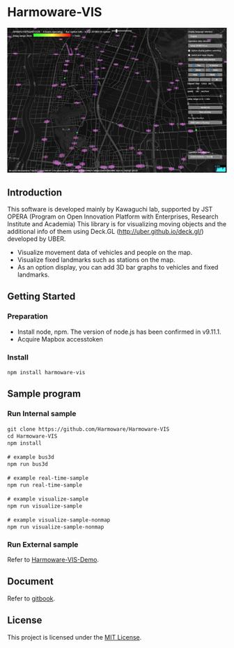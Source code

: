 # Harmoware-VIS
![topimage](topimage.jpg)

## Introduction
This software is developed mainly by Kawaguchi lab, supported by JST OPERA (Program on Open Innovation Platform with Enterprises, Research Institute and Academia)
This library is for visualizing moving objects and the additional info of them using Deck.GL (http://uber.github.io/deck.gl/) developed by UBER.

- Visualize movement data of vehicles and people on the map.
- Visualize fixed landmarks such as stations on the map.
- As an option display, you can add 3D bar graphs to vehicles and fixed landmarks.

## Getting Started

### Preparation
- Install node, npm. The version of node.js has been confirmed in v9.11.1.
- Acquire Mapbox accesstoken

### Install
```
npm install harmoware-vis
```

## Sample program

### Run Internal sample
```
git clone https://github.com/Harmoware/Harmoware-VIS
cd Harmoware-VIS
npm install

# example bus3d
npm run bus3d

# example real-time-sample
npm run real-time-sample

# example visualize-sample
npm run visualize-sample

# example visualize-sample-nonmap
npm run visualize-sample-nonmap
```

### Run External sample
Refer to [Harmoware-VIS-Demo](https://github.com/Harmoware/Harmoware-VIS-Demo "Harmoware-VIS-Demo").

## Document
Refer to [gitbook](https://harmoware-vis.gitbook.io/ "gitbook").

## License
This project is licensed under the [MIT License](https://github.com/Harmoware/Harmoware-VIS/blob/master/LICENSE).
